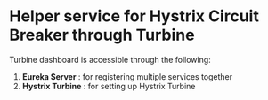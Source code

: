 # Helper service for Hystrix Circuit Breaker through Turbine

Turbine dashboard is accessible through the following:

1. **Eureka Server** : for registering multiple services together
2. **Hystrix Turbine** : for setting up Hystrix Turbine 